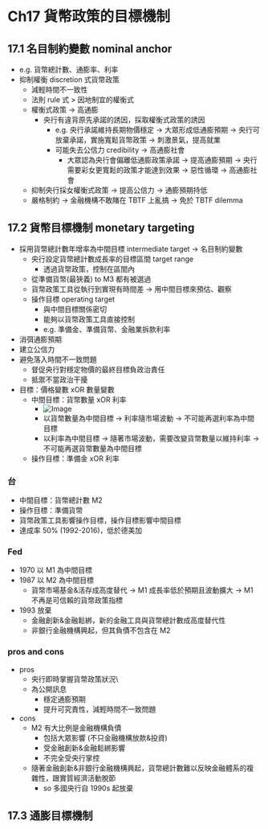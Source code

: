 # Ch17 貨幣政策的目標機制

## 17.1 名目制約變數 nominal anchor
- e.g. 貨幣總計數、通膨率、利率
- 抑制權衡 discretion 式貨幣政策
  - 減輕時間不一致性
  - 法則 rule 式 > 因地制宜的權衡式
  - 權衡式政策 → 高通膨
    - 央行有違背原先承諾的誘因，採取權衡式政策的誘因
      - e.g. 央行承諾維持長期物價穩定 → 大眾形成低通膨預期 → 央行可放棄承諾，實施寬鬆貨幣政策 → 刺激景氣，提高就業
      - 可能失去公信力 credibility → 高通膨社會
        - 大眾認為央行會偏離低通膨政策承諾 → 提高通膨預期 → 央行需要彩女更寬鬆的政策才能達到效果 → 惡性循環 → 高通膨社會
  - 抑制央行採女權衡式政策 → 提高公信力 → 通膨預期持低
  - 嚴格制約 → 金融機構不敢賭在 TBTF 上亂搞 → 免於 TBTF dilemma
  
## 17.2 貨幣目標機制 monetary targeting
- 採用貨幣總計數年增率為中間目標 intermediate target → 名目制約變數
  - 央行設定貨幣總計數成長率的目標區間 target range
    - 透過貨幣政策，控制在區間內
  - 從準備貨幣(最狹義) to M3 都有被選過
  - 貨幣政策工具從執行到實現有時間差 → 用中間目標來預估、觀察
  - 操作目標 operating target
    - 與中間目標關係密切
    - 能夠以貨幣政策工具直接控制
    - e.g. 準備金、準備貨幣、金融業拆款利率
- 消弭通膨預期
- 建立公信力
- 避免落入時間不一致問題
  - 督促央行對穩定物價的最終目標負政治責任
  - 抵禦不當政治干擾
- 目標：價格變數 xOR 數量變數
  - 中間目標：貨幣數量 xOR 利率
    - ![Image](https://i.imgur.com/pzcmGkZ.png)
    - 以貨幣數量為中間目標 → 利率隨市場波動 → 不可能再選利率為中間目標
    - 以利率為中間目標 → 隨著市場波動，需要改變貨幣數量以維持利率 → 不可能再選貨幣數量為中間目標
  - 操作目標：準備金 xOR 利率

### 台
- 中間目標：貨幣總計數 M2
- 操作目標：準備貨幣
- 貨幣政策工具影響操作目標，操作目標影響中間目標
- 達成率 50% (1992-2016)，低於德美加

### Fed
- 1970 以 M1 為中間目標
- 1987 以 M2 為中間目標
    - 貨幣市場基金&活存成高度替代 → M1 成長率低於預期且波動擴大 → M1 不再是可信賴的貨幣政策指標
- 1993 放棄
  - 金融創新&金融鬆綁，新的金融工具與貨幣總計數成高度替代性
  - 非銀行金融機構興起，但其負債不包含在 M2

### pros and cons
- pros
  - 央行即時掌握貨幣政策狀況\
  - 為公開訊息
    - 穩定通膨預期
    - 提升可究責性，減輕時間不一致問題
- cons
  - M2 有大比例是金融機構負債
    - 包括大眾影響 (不只金融機構放款&投資)
    - 受金融創新&金融鬆綁影響
    - 不完全受央行掌控
  - 隨著金融創新&非銀行金融機構興起，貨幣總計數難以反映金融體系的複雜性，跟實質經濟活動脫節
    - so 多國央行自 1990s 起放棄 

## 17.3 通膨目標機制
